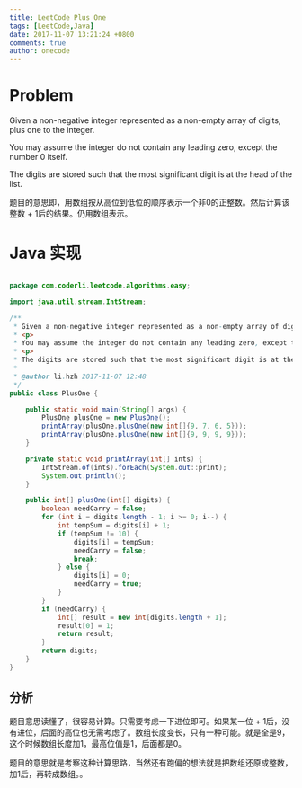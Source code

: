 ```yaml
---
title: LeetCode Plus One
tags: [LeetCode,Java]
date: 2017-11-07 13:21:24 +0800
comments: true
author: onecode
---
```

# Problem

Given a non-negative integer represented as a non-empty array of digits, plus one to the integer.

You may assume the integer do not contain any leading zero, except the number 0 itself.

The digits are stored such that the most significant digit is at the head of the list.

题目的意思即，用数组按从高位到低位的顺序表示一个非0的正整数。然后计算该整数 + 1后的结果。仍用数组表示。


<!--break-->

# Java 实现

``` java

package com.coderli.leetcode.algorithms.easy;

import java.util.stream.IntStream;

/**
 * Given a non-negative integer represented as a non-empty array of digits, plus one to the integer.
 * <p>
 * You may assume the integer do not contain any leading zero, except the number 0 itself.
 * <p>
 * The digits are stored such that the most significant digit is at the head of the list.
 *
 * @author li.hzh 2017-11-07 12:48
 */
public class PlusOne {

    public static void main(String[] args) {
        PlusOne plusOne = new PlusOne();
        printArray(plusOne.plusOne(new int[]{9, 7, 6, 5}));
        printArray(plusOne.plusOne(new int[]{9, 9, 9, 9}));
    }

    private static void printArray(int[] ints) {
        IntStream.of(ints).forEach(System.out::print);
        System.out.println();
    }

    public int[] plusOne(int[] digits) {
        boolean needCarry = false;
        for (int i = digits.length - 1; i >= 0; i--) {
            int tempSum = digits[i] + 1;
            if (tempSum != 10) {
                digits[i] = tempSum;
                needCarry = false;
                break;
            } else {
                digits[i] = 0;
                needCarry = true;
            }
        }
        if (needCarry) {
            int[] result = new int[digits.length + 1];
            result[0] = 1;
            return result;
        }
        return digits;
    }
}

```

## 分析

题目意思读懂了，很容易计算。只需要考虑一下进位即可。如果某一位 + 1后，没有进位，后面的高位也无需考虑了。数组长度变长，只有一种可能。就是全是9，这个时候数组长度加1，最高位值是1，后面都是0。

题目的意思就是考察这种计算思路，当然还有跑偏的想法就是把数组还原成整数，加1后，再转成数组。。
